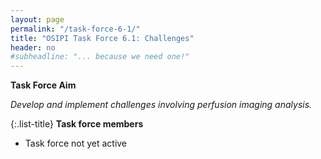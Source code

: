 ```yaml
---
layout: page
permalink: "/task-force-6-1/"
title: "OSIPI Task Force 6.1: Challenges"
header: no
#subheadline: "... because we need one!"
---
```


**Task Force Aim**

*Develop and implement challenges involving perfusion imaging analysis.*

{:.list-title}
**Task force members**

- Task force not yet active

